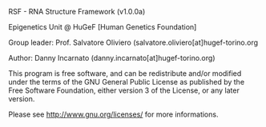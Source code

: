 RSF - RNA Structure Framework (v1.0.0a)

Epigenetics Unit @ HuGeF [Human Genetics Foundation]

Group leader: Prof. Salvatore Oliviero (salvatore.oliviero[at]hugef-torino.org

Author:       Danny Incarnato (danny.incarnato[at]hugef-torino.org)

This program is free software, and can be redistribute  and/or modified
under the terms of the GNU General Public License as published by
the Free Software Foundation, either version 3 of the License, or
any later version.

Please see <http://www.gnu.org/licenses/> for more informations.

